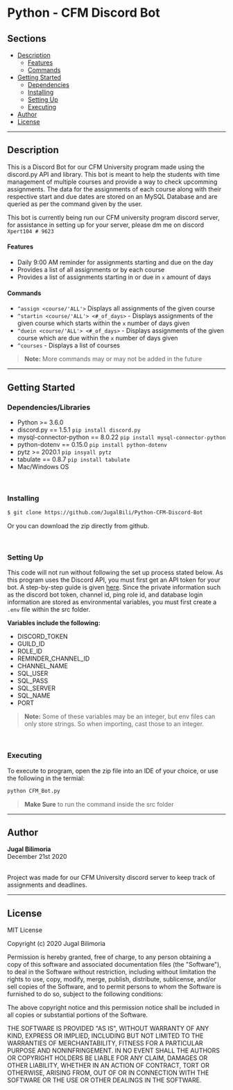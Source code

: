 # Python - CFM Discord Bot

## Sections 
- [Description](#description)
    - [Features](#features)
    - [Commands](#commands)
- [Getting Started](#getting-started)
    - [Dependencies](#dependencies)
    - [Installing](#installing)
    - [Setting Up](#setting-up)
    - [Executing](#executing)
- [Author](#author)
- [License](#license)

---
## Description
This is a Discord Bot for our CFM University program made using the <span>discord</span>.py API and library. This bot is meant to help the students with time management of multiple courses and provide a way to check upcomming assignments. The data for the assignments of each course along with their respective start and due dates are stored on an MySQL Database and are queried as per the command given by the user. 

This bot is currently being run our CFM university program discord server, for assistance in setting up for your server, please dm me on discord `Xpert104 # 9623`

#### Features
- Daily 9:00 AM reminder for assignments starting and due on the day
- Provides a list of all assignments or by each course
- Provides a list of assignments starting in or due in `x` amount of days

#### Commands
- `^assign <course/'ALL'>`  Displays all assignments of the given course
- `^startin <course/'ALL'> <#_of_days>`  - Displays assignments of the given course which starts within the `x` number of days given
- `^duein <course/'ALL'> <#_of_days>`  - Displays assignments of the given course which are due within the `x` number of days given
- `^courses`  - Displays a list of courses

> **Note:** More commands may or may not be added in the future 


---
## Getting Started

### Dependencies/Libraries
- Python >= 3.6.0
- <span>discord</span>.py  == 1.5.1 `pip install discord.py`
- mysql-connector-python == 8.0.22 `pip install mysql-connector-python`
- python-dotenv == 0.15.0 `pip install python-dotenv`
- pytz >= 2020.1 `pip insyall pytz`
- tabulate == 0.8.7 `pip install tabulate`
- Mac/Windows OS

<br />

### Installing 
```bash
$ git clone https://github.com/JugalBili/Python-CFM-Discord-Bot
```
Or you can download the zip directly from github. 

<br />


### Setting Up
This code will not run without following the set up process stated below. As this program uses the Discord API, you must first get an API token for your bot. A step-by-step guide is given [here](https://www.writebots.com/discord-bot-token/). 
Since the private information such as the discord bot token, channel id, ping role id, and database login information are stored as environmental variables, you must first create a `.env` file within the src folder.  

**Variables include the following:**
- DISCORD_TOKEN
- GUILD_ID
- ROLE_ID
- REMINDER_CHANNEL_ID
- CHANNEL_NAME
- SQL_USER
- SQL_PASS
- SQL_SERVER
- SQL_NAME
- PORT
 > **Note:** Some of these variables may be an integer, but env files can only store strings. So when importing, cast those to an integer.  


<br />


### Executing
To execute to program, open the zip file into an IDE of your choice, or use the following in the termial: 
```bash
python CFM_Bot.py
```
> **Make Sure** to run the command inside the src folder

---
## Author 
**Jugal Bilimoria**
<br />December 21st 2020

<br />Project was made for our CFM University discord server to keep track of assignments and deadlines. 

---
## License 


MIT License

Copyright (c) 2020 Jugal Bilimoria

Permission is hereby granted, free of charge, to any person obtaining a copy
of this software and associated documentation files (the "Software"), to deal
in the Software without restriction, including without limitation the rights
to use, copy, modify, merge, publish, distribute, sublicense, and/or sell
copies of the Software, and to permit persons to whom the Software is
furnished to do so, subject to the following conditions:

The above copyright notice and this permission notice shall be included in all
copies or substantial portions of the Software.

THE SOFTWARE IS PROVIDED "AS IS", WITHOUT WARRANTY OF ANY KIND, EXPRESS OR
IMPLIED, INCLUDING BUT NOT LIMITED TO THE WARRANTIES OF MERCHANTABILITY,
FITNESS FOR A PARTICULAR PURPOSE AND NONINFRINGEMENT. IN NO EVENT SHALL THE
AUTHORS OR COPYRIGHT HOLDERS BE LIABLE FOR ANY CLAIM, DAMAGES OR OTHER
LIABILITY, WHETHER IN AN ACTION OF CONTRACT, TORT OR OTHERWISE, ARISING FROM,
OUT OF OR IN CONNECTION WITH THE SOFTWARE OR THE USE OR OTHER DEALINGS IN THE
SOFTWARE.